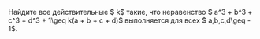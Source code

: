 Найдите все действительные $ k$ такие, что неравенство $ a^3 + b^3 + c^3 + d^3 + 1\geq k(a + b + c + d)$ выполняется для всех $ a,b,c,d\geq - 1$.